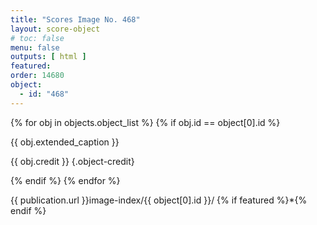 ```yaml
---
title: "Scores Image No. 468"
layout: score-object
# toc: false
menu: false
outputs: [ html ]
featured: 
order: 14680
object:
  - id: "468"
---
```


{% for obj in objects.object_list %}
{% if obj.id == object[0].id %}

{{ obj.extended_caption }}

{{ obj.credit }} {.object-credit}

{% endif %}
{% endfor %}

<div class="object-credit object-url is-print-only">

{{ publication.url }}image-index/{{ object[0].id }}/ {% if featured %}*{% endif %}

</div>
